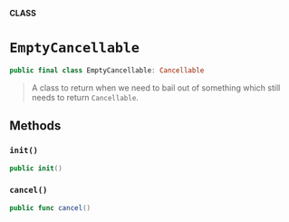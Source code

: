 **CLASS**

# `EmptyCancellable`

```swift
public final class EmptyCancellable: Cancellable
```

> A class to return when we need to bail out of something which still needs to return `Cancellable`.

## Methods
### `init()`

```swift
public init()
```

### `cancel()`

```swift
public func cancel()
```
